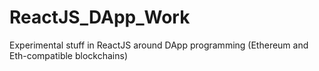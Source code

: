 # ReactJS_DApp_Work
Experimental stuff in ReactJS around DApp programming (Ethereum and Eth-compatible blockchains)

